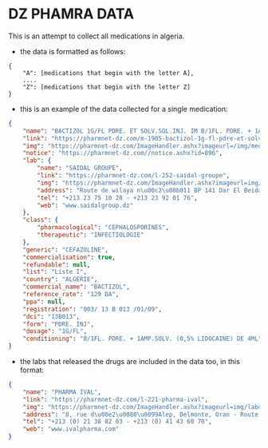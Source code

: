 # DZ PHAMRA DATA

This is an attempt to collect all medications in algeria.<br>

- the data is formatted as follows:

```text
{
	"A": [medications that begin with the letter A],
	....
	"Z": [medications that begin with the letter Z]
}
```

- this is an example of the data collected for a single medication:

```JSON
{
	"name": "BACTIZOL 1G/FL PDRE. ET SOLV.SOL.INJ. IM B/1FL. PDRE. + 1AMP.SOLV. (0,5% LIDOCAINE) DE 4ML",
	"link": "https://pharmnet-dz.com/m-1905-bactizol-1g-fl-pdre-et-solv-sol-inj-im-b-1fl-pdre--1amp-solv--0-5-lidocaine-de-4ml",
	"img": "https://pharmnet-dz.com/ImageHandler.ashx?imageurl=/img/medic.png",
	"notice": "https://pharmnet-dz.com//notice.ashx?id=896",
	"lab": {
		"name": "SAIDAL GROUPE",
		"link": "https://pharmnet-dz.com/l-252-saidal-groupe",
		"img": "https://pharmnet-dz.com/ImageHandler.ashx?imageurl=img/labos/252.png",
		"address": "Route de wilaya n\u00c2\u00b011 BP 141 Dar El Beida - Alger",
		"tel": "+213 23 75 10 28 - +213 23 92 01 76",
		"web": "www.saidalgroup.dz"
	},
	"class": {
		"pharmacological": "CEPHALOSPORINES",
		"therapeutic": "INFECTIOLOGIE"
	},
	"generic": "CEFAZOLINE",
	"commercialisation": true,
	"refundable": null,
	"list": "Liste I",
	"country": "ALGERIE",
	"commercial_name": "BACTIZOL",
	"reference_rate": "129 DA",
	"ppa": null,
	"registration": "003/ 13 B 013 /01/09",
	"dci": "13B013",
	"form": "PDRE. INJ",
	"dosage": "1G/FL",
	"conditioning": "B/1FL. PDRE. + 1AMP.SOLV. (0,5% LIDOCAINE) DE 4ML"
}
```

- the labs that released the drugs are included in the data too, in this format:

```JSON
{
	"name": "PHARMA IVAL",
	"link": "https://pharmnet-dz.com/l-221-pharma-ival",
	"img": "https://pharmnet-dz.com/ImageHandler.ashx?imageurl=img/labos/221.png",
	"address": "8, rue d\u00e2\u0080\u0099Alep, Delmonte, Oran - Route de Bouchaoui, Ouled Fayet, Alger",
	"tel": "+213 (0) 21 38 82 03 - +213 (0) 41 43 60 70",
	"web": "www.ivalpharma.com"
}
```
